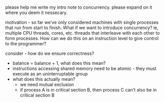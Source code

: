 please help me write my intro note to concurrency. please expand on it where you deem it nessecary.

motivation - so far we've only considered machines with single processes that run from start to finish. What if we want to introduce concurrency? ie, multiple CPU threads, cores, etc. threads that interleave with each other to form processes. How can we do this on an instruction level to give control to the programmer?

consider - how do we ensure correctness?
- balance = balance + 1, what does this mean?
- instructions accessing shared memory need to be atomic - they must execute as an uninterruptable group
- what does this actually mean?
	- we need mutual exclusion
	- if process A is in critical section B, then process C can't also be in critical section B